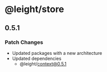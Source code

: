 # @leight/store

## 0.5.1

### Patch Changes

- Updated packages with a new architecture
- Updated dependencies
    - @leight/context@0.5.1
